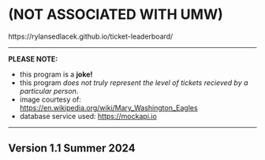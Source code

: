 <h1>(NOT ASSOCIATED WITH UMW)</h1> https://rylansedlacek.github.io/ticket-leaderboard/

-----------------------------------------------
<b>PLEASE NOTE:</b>
- this program is a <b>joke!</b>
- this program <i>does not truly represent the level of tickets recieved by a particular person</i>.
- image courtesy of: https://en.wikipedia.org/wiki/Mary_Washington_Eagles
- database service used: https://mockapi.io

-------------------------------------------------
<h2>Version 1.1 Summer 2024</h2>

